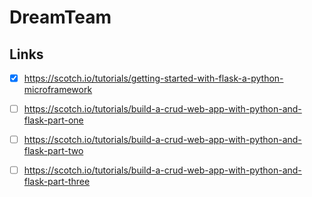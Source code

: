 # DreamTeam

## Links

* [x] https://scotch.io/tutorials/getting-started-with-flask-a-python-microframework

* [ ] https://scotch.io/tutorials/build-a-crud-web-app-with-python-and-flask-part-one

* [ ] https://scotch.io/tutorials/build-a-crud-web-app-with-python-and-flask-part-two

* [ ] https://scotch.io/tutorials/build-a-crud-web-app-with-python-and-flask-part-three